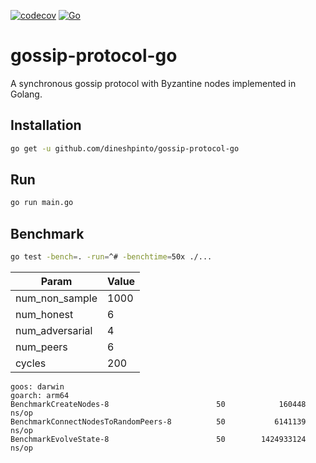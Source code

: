 [![codecov](https://codecov.io/gh/dineshpinto/gossip-protocol-go/graph/badge.svg?token=VJZB5A3A91)](https://codecov.io/gh/dineshpinto/gossip-protocol-go)
[![Go](https://github.com/dineshpinto/gossip-protocol-go/actions/workflows/go.yml/badge.svg)](https://github.com/dineshpinto/gossip-protocol-go/actions/workflows/go.yml)

# gossip-protocol-go

A synchronous gossip protocol with Byzantine nodes implemented in Golang.

## Installation

```bash
go get -u github.com/dineshpinto/gossip-protocol-go
```

## Run 
    
```bash
go run main.go
```

## Benchmark

```bash
go test -bench=. -run=^# -benchtime=50x ./... 
```

| Param           | Value |
|-----------------|-------|
| num_non_sample  | 1000  |
| num_honest      | 6     | 
| num_adversarial | 4     |
| num_peers       | 6     |
| cycles          | 200   |

```
goos: darwin
goarch: arm64
BenchmarkCreateNodes-8                        50            160448 ns/op
BenchmarkConnectNodesToRandomPeers-8          50           6141139 ns/op
BenchmarkEvolveState-8                        50        1424933124 ns/op
```